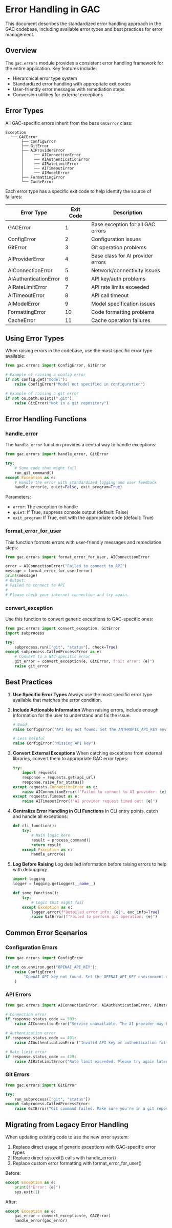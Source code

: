 # Error Handling in GAC

This document describes the standardized error handling approach in the GAC codebase, including available error types and best practices for error management.

## Overview

The `gac.errors` module provides a consistent error handling framework for the entire application. Key features include:

- Hierarchical error type system
- Standardized error handling with appropriate exit codes
- User-friendly error messages with remediation steps
- Conversion utilities for external exceptions

## Error Types

All GAC-specific errors inherit from the base `GACError` class:

```test
Exception
  └── GACError
       ├── ConfigError
       ├── GitError
       ├── AIProviderError
       │    ├── AIConnectionError
       │    ├── AIAuthenticationError
       │    ├── AIRateLimitError
       │    ├── AITimeoutError
       │    └── AIModelError
       ├── FormattingError
       └── CacheError
```

Each error type has a specific exit code to help identify the source of failures:

| Error Type | Exit Code | Description |
|------------|-----------|-------------|
| GACError | 1 | Base exception for all GAC errors |
| ConfigError | 2 | Configuration issues |
| GitError | 3 | Git operation problems |
| AIProviderError | 4 | Base class for AI provider errors |
| AIConnectionError | 5 | Network/connectivity issues |
| AIAuthenticationError | 6 | API key/auth problems |
| AIRateLimitError | 7 | API rate limits exceeded |
| AITimeoutError | 8 | API call timeout |
| AIModelError | 9 | Model specification issues |
| FormattingError | 10 | Code formatting problems |
| CacheError | 11 | Cache operation failures |

## Using Error Types

When raising errors in the codebase, use the most specific error type available:

```python
from gac.errors import ConfigError, GitError

# Example of raising a config error
if not config.get("model"):
    raise ConfigError("Model not specified in configuration")

# Example of raising a git error
if not os.path.exists(".git"):
    raise GitError("Not in a git repository")
```

## Error Handling Functions

### handle_error

The `handle_error` function provides a central way to handle exceptions:

```python
from gac.errors import handle_error, GitError

try:
    # Some code that might fail
    run_git_command()
except Exception as e:
    # Handle the error with standardized logging and user feedback
    handle_error(e, quiet=False, exit_program=True)
```

Parameters:

- `error`: The exception to handle
- `quiet`: If True, suppress console output (default: False)
- `exit_program`: If True, exit with the appropriate code (default: True)

### format_error_for_user

This function formats errors with user-friendly messages and remediation steps:

```python
from gac.errors import format_error_for_user, AIConnectionError

error = AIConnectionError("Failed to connect to API")
message = format_error_for_user(error)
print(message)
# Output:
# Failed to connect to API
# 
# Please check your internet connection and try again.
```

### convert_exception

Use this function to convert generic exceptions to GAC-specific ones:

```python
from gac.errors import convert_exception, GitError
import subprocess

try:
    subprocess.run(["git", "status"], check=True)
except subprocess.CalledProcessError as e:
    # Convert to a GAC-specific error
    git_error = convert_exception(e, GitError, f"Git error: {e}")
    raise git_error
```

## Best Practices

1. **Use Specific Error Types**
   Always use the most specific error type available that matches the error condition.

2. **Include Actionable Information**
   When raising errors, include enough information for the user to understand and fix the issue.

   ```python
   # Good
   raise ConfigError("API key not found. Set the ANTHROPIC_API_KEY environment variable.")
   
   # Less helpful
   raise ConfigError("Missing API key")
   ```

3. **Convert External Exceptions**
   When catching exceptions from external libraries, convert them to appropriate GAC error types:

   ```python
   try:
       import requests
       response = requests.get(api_url)
       response.raise_for_status()
   except requests.ConnectionError as e:
       raise AIConnectionError(f"Failed to connect to AI provider: {e}")
   except requests.Timeout as e:
       raise AITimeoutError(f"AI provider request timed out: {e}")
   ```

4. **Centralize Error Handling in CLI Functions**
   In CLI entry points, catch and handle all exceptions:

   ```python
   def cli_function():
       try:
           # Main logic here
           result = process_command()
           return result
       except Exception as e:
           handle_error(e)
   ```

5. **Log Before Raising**
   Log detailed information before raising errors to help with debugging:

   ```python
   import logging
   logger = logging.getLogger(__name__)
   
   def some_function():
       try:
           # Logic that might fail
       except Exception as e:
           logger.error(f"Detailed error info: {e}", exc_info=True)
           raise GitError(f"Failed to perform git operation: {e}")
   ```

## Common Error Scenarios

### Configuration Errors

```python
from gac.errors import ConfigError

if not os.environ.get("OPENAI_API_KEY"):
    raise ConfigError(
        "OpenAI API key not found. Set the OPENAI_API_KEY environment variable."
    )
```

### API Errors

```python
from gac.errors import AIConnectionError, AIAuthenticationError, AIRateLimitError

# Connection error
if response.status_code == 503:
    raise AIConnectionError("Service unavailable. The AI provider may be down.")

# Authentication error
if response.status_code == 401:
    raise AIAuthenticationError("Invalid API key or authentication failed.")

# Rate limit error
if response.status_code == 429:
    raise AIRateLimitError("Rate limit exceeded. Please try again later.")
```

### Git Errors

```python
from gac.errors import GitError

try:
    run_subprocess(["git", "status"])
except subprocess.CalledProcessError:
    raise GitError("Git command failed. Make sure you're in a git repository.")
```

## Migrating from Legacy Error Handling

When updating existing code to use the new error system:

1. Replace direct usage of generic exceptions with GAC-specific error types
2. Replace direct sys.exit() calls with handle_error()
3. Replace custom error formatting with format_error_for_user()

Before:

```python
except Exception as e:
    print(f"Error: {e}")
    sys.exit(1)
```

After:

```python
except Exception as e:
    gac_error = convert_exception(e, GACError)
    handle_error(gac_error)
```
